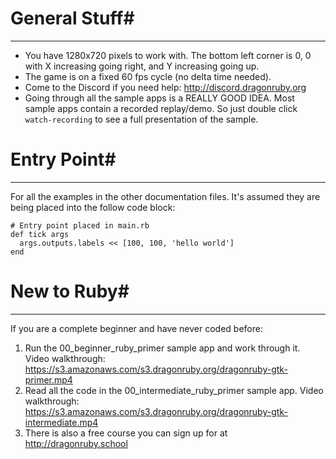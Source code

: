 # General Stuff#
---
- You have 1280x720 pixels to work with. The bottom left corner is 0, 0
  with X increasing going right, and Y increasing going up.
- The game is on a fixed 60 fps cycle (no delta time needed).
- Come to the Discord if you need help: http://discord.dragonruby.org
- Going through all the sample apps is a REALLY GOOD IDEA. Most sample apps
  contain a recorded replay/demo. So just double click `watch-recording` to
  see a full presentation of the sample.

# Entry Point#
---

For all the examples in the other documentation files. It's assumed they
are being placed into the follow code block:

```
# Entry point placed in main.rb
def tick args
  args.outputs.labels << [100, 100, 'hello world']
end
```

# New to Ruby#
---

If you are a complete beginner and have never coded before:

1. Run the 00_beginner_ruby_primer sample app and work through it.
   Video walkthrough: https://s3.amazonaws.com/s3.dragonruby.org/dragonruby-gtk-primer.mp4
2. Read all the code in the 00_intermediate_ruby_primer sample app.
   Video walkthrough: https://s3.amazonaws.com/s3.dragonruby.org/dragonruby-gtk-intermediate.mp4
3. There is also a free course you can sign up for at http://dragonruby.school
